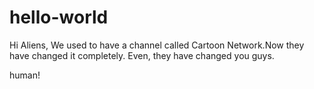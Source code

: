 # hello-world
Hi Aliens,
We used to have a channel called Cartoon Network.Now they have changed it completely.
Even, they have changed you guys.

human!

